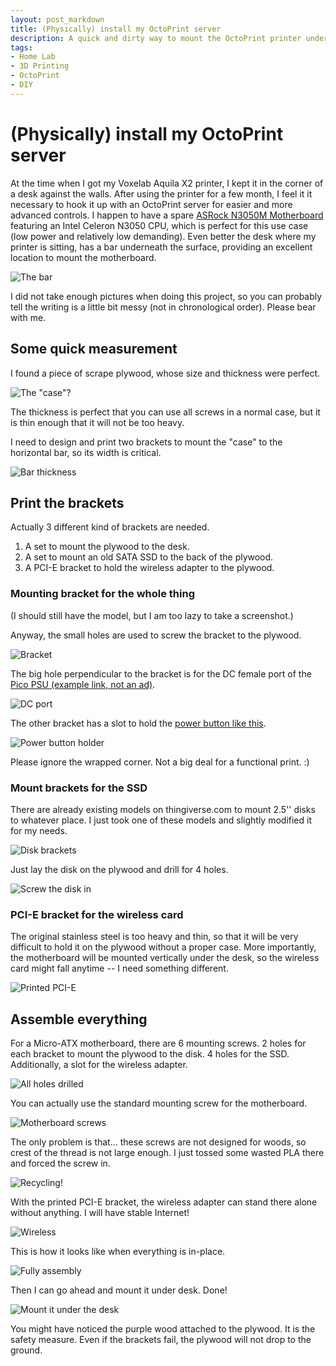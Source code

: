 ```yaml
---
layout: post_markdown
title: (Physically) install my OctoPrint server
description: A quick and dirty way to mount the OctoPrint printer under the desk.
tags:
- Home Lab
- 3D Printing
- OctoPrint
- DIY
---
```

# (Physically) install my OctoPrint server

At the time when I got my Voxelab Aquila X2 printer, I kept it in the corner of
a desk against the walls. After using the printer for a few month, I feel it it
necessary to hook it up with an OctoPrint server for easier and more advanced
controls. I happen to have a spare [ASRock N3050M Motherboard][N3050] featuring
an Intel Celeron N3050 CPU, which is perfect for this use case (low power and
relatively low demanding). Even better the desk where my printer is sitting, has
a bar underneath the surface, providing an excellent location to mount the
motherboard.

![The bar](/assets/images/3d_printing/N3050/ODUS-BT-SXDF-B-0.jpg)

I did not take enough pictures when doing this project, so you can probably tell
the writing is a little bit messy (not in chronological order). Please bear with
me.

## Some quick measurement

I found a piece of scrape plywood, whose size and thickness were perfect.

![The "case"?](/assets/images/3d_printing/N3050/IMG_20220319_113417.jpg)

The thickness is perfect that you can use all screws in a normal case, but it is
thin enough that it will not be too heavy.

I need to design and print two brackets to mount the "case" to the horizontal
bar, so its width is critical.

![Bar thickness](/assets/images/3d_printing/N3050/IMG_20220319_113337.jpg)

## Print the brackets

Actually 3 different kind of brackets are needed.

1. A set to mount the plywood to the desk.
2. A set to mount an old SATA SSD to the back of the plywood.
3. A PCI-E bracket to hold the wireless adapter to the plywood.

### Mounting bracket for the whole thing

(I should still have the model, but I am too lazy to take a screenshot.)

Anyway, the small holes are used to screw the bracket to the plywood.

![Bracket](/assets/images/3d_printing/N3050/IMG_20220319_133317.jpg)

The big hole perpendicular to the bracket is for the DC female port of the
[Pico PSU (example link, not an ad)][Pico PSU].

![DC port](/assets/images/3d_printing/N3050/IMG_20220319_133832.jpg)

The other bracket has a slot to hold the [power button like this][power button].

![Power button holder](/assets/images/3d_printing/N3050/IMG_20220319_161227.jpg)

Please ignore the wrapped corner. Not a big deal for a functional print. :)

### Mount brackets for the SSD

There are already existing models on thingiverse.com to mount 2.5'' disks to
whatever place. I just took one of these models and slightly modified it for my
needs.

![Disk brackets](/assets/images/3d_printing/N3050/IMG_20220319_112202.jpg)

Just lay the disk on the plywood and drill for 4 holes.

![Screw the disk in](/assets/images/3d_printing/N3050/IMG_20220319_160844.jpg)

### PCI-E bracket for the wireless card

The original stainless steel is too heavy and thin, so that it will be very
difficult to hold it on the plywood without a proper case. More importantly, the
motherboard will be mounted vertically under the desk, so the wireless card
might fall anytime -- I need something different.

![Printed PCI-E](/assets/images/3d_printing/N3050/wx_camera_1647630753143.jpg)

## Assemble everything

For a Micro-ATX motherboard, there are 6 mounting screws. 2 holes for each
bracket to mount the plywood to the disk. 4 holes for the SSD. Additionally, a
slot for the wireless adapter.

![All holes drilled](/assets/images/3d_printing/N3050/IMG_20220319_160558.jpg)

You can actually use the standard mounting screw for the motherboard.

![Motherboard screws](/assets/images/3d_printing/N3050/IMG_20220319_160958.jpg)

The only problem is that... these screws are not designed for woods, so crest of
the thread is not large enough. I just tossed some wasted PLA there and forced
the screw in.

![Recycling!](/assets/images/3d_printing/N3050/IMG_20220319_161013.jpg)

With the printed PCI-E bracket, the wireless adapter can stand there alone
without anything. I will have stable Internet!

![Wireless](/assets/images/3d_printing/N3050/IMG_20220319_111930.jpg)

This is how it looks like when everything is in-place.

![Fully assembly](/assets/images/3d_printing/N3050/IMG_20220319_162814.jpg)

Then I can go ahead and mount it under desk. Done!

![Mount it under the desk](/assets/images/3d_printing/N3050/IMG_20220319_162905.jpg)

You might have noticed the purple wood attached to the plywood. It is the safety
measure. Even if the brackets fail, the plywood will not drop to the ground.

[N3050]: https://www.asrock.com/mb/Intel/N3050M/
[Pico PSU]: https://www.amazon.com/Mini-Box-picoPSU-160-XT-Power-Mini-ITX-Supply/dp/B005TWE6B8
[power button]: https://www.amazon.com/Warmstor-3-Pack-Desktop-Button-Computer/dp/B072FMVZJZ 
